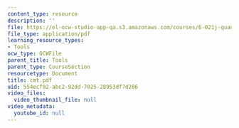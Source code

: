 ```yaml
---
content_type: resource
description: ''
file: https://ol-ocw-studio-app-qa.s3.amazonaws.com/courses/6-021j-quantitative-physiology-cells-and-tissues-fall-2004/554ecf92abc292dd702528953df7d286_cmt.pdf
file_type: application/pdf
learning_resource_types:
- Tools
ocw_type: OCWFile
parent_title: Tools
parent_type: CourseSection
resourcetype: Document
title: cmt.pdf
uid: 554ecf92-abc2-92dd-7025-28953df7d286
video_files:
  video_thumbnail_file: null
video_metadata:
  youtube_id: null
---
```

